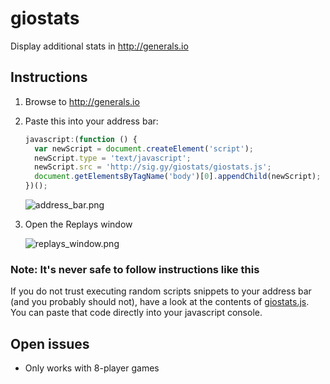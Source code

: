 # giostats
Display additional stats in http://generals.io

## Instructions

1. Browse to http://generals.io
2. Paste this into your address bar:

    ```javascript
    javascript:(function () {
      var newScript = document.createElement('script');
      newScript.type = 'text/javascript';
      newScript.src = 'http://sig.gy/giostats/giostats.js';
      document.getElementsByTagName('body')[0].appendChild(newScript);
    })();
    ```

    ![address_bar.png](http://sig.gy/giostats/address_bar.png)

3. Open the Replays window

    ![replays_window.png](http://sig.gy/giostats/replays_window.png)

### Note: It's never safe to follow instructions like this

If you do not trust executing random scripts snippets to your address bar (and you probably should not), have a look at the contents of [giostats.js](http://sig.gy/giostats/giostats.js). You can paste that code directly into your javascript console.

## Open issues

* Only works with 8-player games
